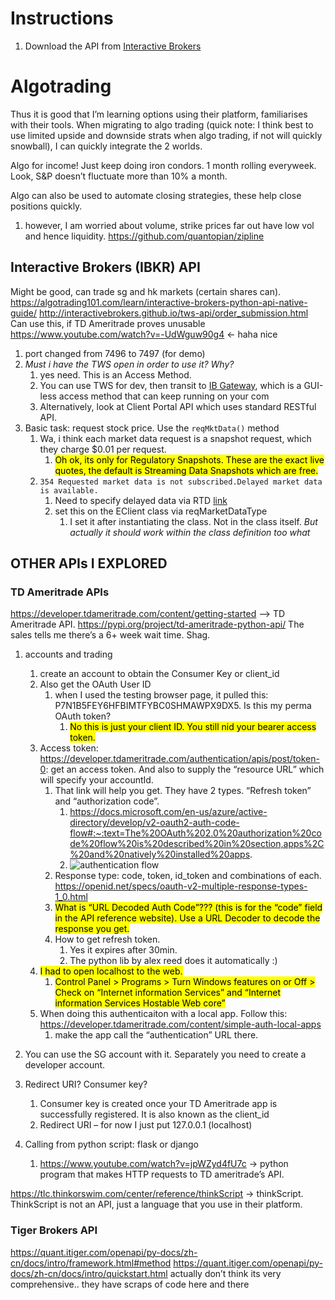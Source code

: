 # Instructions
1. Download the API from [Interactive Brokers](https://algotrading101.com/learn/interactive-brokers-python-api-native-guide/)

# Algotrading
Thus it is good that I’m learning options using their platform, familiarises with their tools. When migrating to algo trading (quick note: I think best to use limited upside and downside strats when algo trading, if not will quickly snowball), I can quickly integrate the 2 worlds. 

Algo for income! Just keep doing iron condors. 1 month rolling everyweek. Look, S&P doesn’t fluctuate more than 10% a month. 

Algo can also be used to automate closing strategies, these help close positions quickly.
1. however, I am worried about volume, strike prices far out have low vol and hence liquidity.
https://github.com/quantopian/zipline 

## Interactive Brokers (IBKR) API
Might be good, can trade sg and hk markets (certain shares can).
https://algotrading101.com/learn/interactive-brokers-python-api-native-guide/ 
http://interactivebrokers.github.io/tws-api/order_submission.html 
Can use this, if TD Ameritrade proves unusable
https://www.youtube.com/watch?v=-UdWguw90g4 ← haha nice

1. port changed from 7496 to 7497 (for demo)
2. *Must i have the TWS open in order to use it? Why?*
   1. yes need. This is an Access Method.
   2. You can use TWS for dev, then transit to [IB Gateway](https://www.interactivebrokers.com/en/index.php?f=1539&p=comparison2), which is a GUI-less access method that can keep running on your com
   3. Alternatively, look at Client Portal API which uses standard RESTful API.
3. Basic task: request stock price. Use the `reqMktData()` method
   1. Wa, i think each market data request is a snapshot request, which they charge $0.01 per request.
      1. <mark>Oh ok, its only for Regulatory Snapshots. These are the exact live quotes, the default is Streaming Data Snapshots which are free.</mark>
   2. `354 Requested market data is not subscribed.Delayed market data is available.`
      1. Need to specify delayed data via RTD [link](https://interactivebrokers.github.io/tws-api/delayed_data.html) 
      2. set this on the EClient class via reqMarketDataType
         1. I set it after instantiating the class. Not in the class itself. *But actually it should work within the class definition too what*

## OTHER APIs I EXPLORED

### TD Ameritrade APIs
https://developer.tdameritrade.com/content/getting-started –> TD Ameritrade API.
https://pypi.org/project/td-ameritrade-python-api/ 
The sales tells me there’s a 6+ week wait time. Shag.
1. accounts and trading
	1. create an account to obtain the Consumer Key or client_id
	2. Also get the OAuth User ID
		1. when I used the testing browser page, it pulled this: P7N1B5FEY6HFBIMTFYBC0SHMAWPX9DX5. Is this my perma OAuth token?
			1. <mark>No this is just your client ID. You still nid your bearer access token.</mark>
	3. Access token: https://developer.tdameritrade.com/authentication/apis/post/token-0: get an access token. And also to supply the “resource URL” which will specify your accountId.
		1. That link will help you get. They have 2 types. “Refresh token” and “authorization code”.
			1. https://docs.microsoft.com/en-us/azure/active-directory/develop/v2-oauth2-auth-code-flow#:~:text=The%20OAuth%202.0%20authorization%20code%20flow%20is%20described%20in%20section,apps%2C%20and%20natively%20installed%20apps. 
			2. ![authentication flow](flow.png)
		2. Response type: code, token, id_token and combinations of each. https://openid.net/specs/oauth-v2-multiple-response-types-1_0.html 
		3. <mark>What is “URL Decoded Auth Code”??? (this is for the “code” field in the API reference website). Use a URL Decoder to decode the response you get. </mark>
		4. How to get refresh token.
			1. Yes it expires after 30min.
			2. The python lib by alex reed does it automatically :)
	4. <mark>I had to open localhost to the web.</mark>
		1. <mark>Control Panel > Programs > Turn Windows features on or Off > Check on “Internet information Services” and “Internet information Services Hostable Web core” </mark>
	5. When doing this authenticaiton with a local app. Follow this: https://developer.tdameritrade.com/content/simple-auth-local-apps 
		1. make the app call the “authentication” URL there.

2. You can use the SG account with it. Separately you need to create a developer account.
3. Redirect URI? Consumer key?
	1. Consumer key is created once your TD Ameritrade app is successfully registered. It is also known as the client_id
	2. Redirect URI – for now I just put 127.0.0.1 (localhost)
4. Calling from python script: flask or django
	1. https://www.youtube.com/watch?v=jpWZyd4fU7c → python program that makes HTTP requests to TD ameritrade’s API.
   
https://tlc.thinkorswim.com/center/reference/thinkScript → thinkScript.
	ThinkScript is not an API, just a language that you use in their platform.

### Tiger Brokers API
https://quant.itiger.com/openapi/py-docs/zh-cn/docs/intro/framework.html#method 
https://quant.itiger.com/openapi/py-docs/zh-cn/docs/intro/quickstart.html 
actually don’t think its very comprehensive.. they have scraps of code here and there